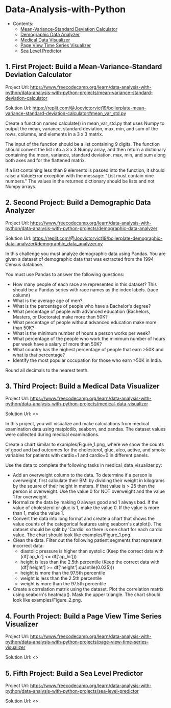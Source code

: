 # Data-Analysis-with-Python

- Contents:
  - [Mean-Variance-Standard Deviation Calculator](#1-first-project-build-a-mean-variance-standard-deviation-calculator)
  - [Demographic Data Analyzer](#2-second-project-build-a-demographic-data-analyzer)
  - [Medical Data Visualizer](#3-third-project-build-a-medical-data-visualizer)
  - [Page View Time Series Visualizer](#4-fourth-project-build-a-page-view-time-series-visualizer)
  - [Sea Level Predictor](#5-fifth-project-build-a-)

## 1. First Project: Build a Mean-Variance-Standard Deviation Calculator

Project Url: <https://www.freecodecamp.org/learn/data-analysis-with-python/data-analysis-with-python-projects/mean-variance-standard-deviation-calculator>

Solution Url: <https://replit.com/@Joovictorvict19/boilerplate-mean-variance-standard-deviation-calculator#mean_var_std.py>

Create a function named calculate() in mean_var_std.py that uses Numpy to output the mean, variance, standard deviation, max, min, and sum of the rows, columns, and elements in a 3 x 3 matrix.

The input of the function should be a list containing 9 digits. The function should convert the list into a 3 x 3 Numpy array, and then return a dictionary containing the mean, variance, standard deviation, max, min, and sum along both axes and for the flattened matrix.

If a list containing less than 9 elements is passed into the function, it should raise a ValueError exception with the message: "List must contain nine numbers." The values in the returned dictionary should be lists and not Numpy arrays.

## 2. Second Project: Build a Demographic Data Analyzer

Project Url: <https://www.freecodecamp.org/learn/data-analysis-with-python/data-analysis-with-python-projects/demographic-data-analyzer>

Solution Url: <https://replit.com/@Joovictorvict19/boilerplate-demographic-data-analyzer#demographic_data_analyzer.py>

In this challenge you must analyze demographic data using Pandas. You are given a dataset of demographic data that was extracted from the 1994 Census database.

You must use Pandas to answer the following questions:

* How many people of each race are represented in this dataset? This should be a Pandas series with race names as the index labels. (race column)
* What is the average age of men?
* What is the percentage of people who have a Bachelor's degree?
* What percentage of people with advanced education (Bachelors, Masters, or Doctorate) make more than 50K?
* What percentage of people without advanced education make more than 50K?
* What is the minimum number of hours a person works per week?
* What percentage of the people who work the minimum number of hours per week have a salary of more than 50K?
* What country has the highest percentage of people that earn >50K and what is that percentage?
* Identify the most popular occupation for those who earn >50K in India.

Round all decimals to the nearest tenth.

## 3. Third Project: Build a Medical Data Visualizer

Project Url: <https://www.freecodecamp.org/learn/data-analysis-with-python/data-analysis-with-python-projects/medical-data-visualizer>

Solution Url: <>

In this project, you will visualize and make calculations from medical examination data using matplotlib, seaborn, and pandas. The dataset values were collected during medical examinations.

Create a chart similar to examples/Figure_1.png, where we show the counts of good and bad outcomes for the cholesterol, gluc, alco, active, and smoke variables for patients with cardio=1 and cardio=0 in different panels.

Use the data to complete the following tasks in medical_data_visualizer.py:

- Add an overweight column to the data. To determine if a person is overweight, first calculate their BMI by dividing their weight in kilograms by the square of their height in meters. If that value is > 25 then the person is overweight. Use the value 0 for NOT overweight and the value 1 for overweight.
- Normalize the data by making 0 always good and 1 always bad. If the value of cholesterol or gluc is 1, make the value 0. If the value is more than 1, make the value 1.
- Convert the data into long format and create a chart that shows the value counts of the categorical features using seaborn's catplot(). The dataset should be split by 'Cardio' so there is one chart for each cardio value. The chart should look like examples/Figure_1.png.
- Clean the data. Filter out the following patient segments that represent incorrect data:
    - diastolic pressure is higher than systolic (Keep the correct data with (df['ap_lo'] <= df['ap_hi']))
    - height is less than the 2.5th percentile (Keep the correct data with (df['height'] >= df['height'].quantile(0.025)))
    - height is more than the 97.5th percentile
    - weight is less than the 2.5th percentile
    - weight is more than the 97.5th percentile
- Create a correlation matrix using the dataset. Plot the correlation matrix using seaborn's heatmap(). Mask the upper triangle. The chart should look like examples/Figure_2.png.

## 4. Fourth Project: Build a Page View Time Series Visualizer

Project Url: <https://www.freecodecamp.org/learn/data-analysis-with-python/data-analysis-with-python-projects/page-view-time-series-visualizer>

Solution Url: <>

## 5. Fifth Project: Build a Sea Level Predictor

Project Url: <https://www.freecodecamp.org/learn/data-analysis-with-python/data-analysis-with-python-projects/sea-level-predictor>

Solution Url: <>

